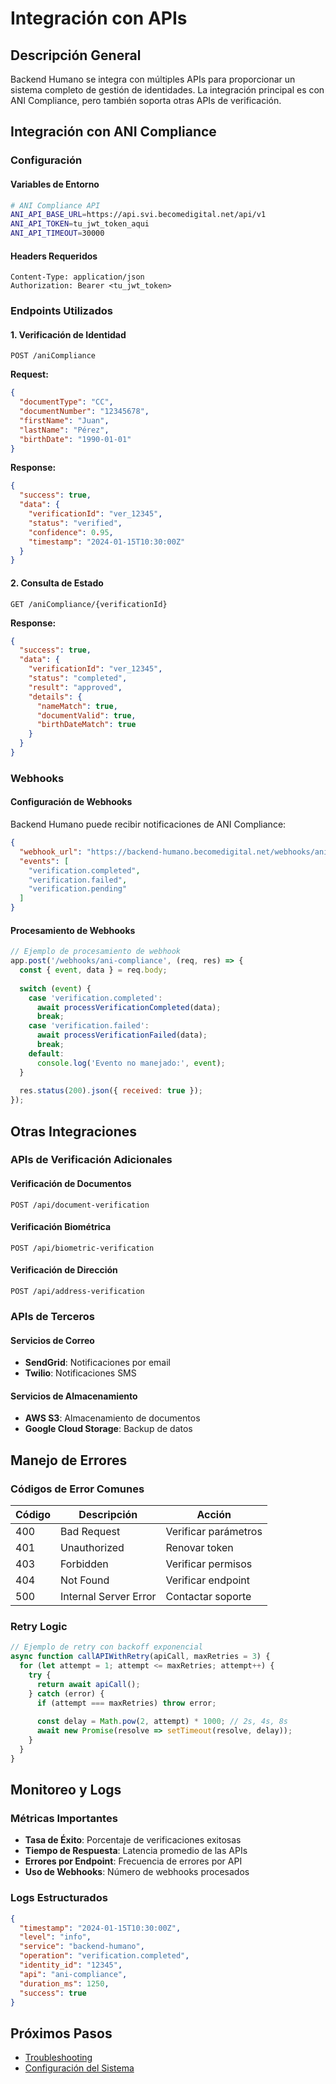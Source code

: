 # Integración con APIs

## Descripción General

Backend Humano se integra con múltiples APIs para proporcionar un sistema completo de gestión de identidades. La integración principal es con ANI Compliance, pero también soporta otras APIs de verificación.

## Integración con ANI Compliance

### Configuración

#### Variables de Entorno
```bash
# ANI Compliance API
ANI_API_BASE_URL=https://api.svi.becomedigital.net/api/v1
ANI_API_TOKEN=tu_jwt_token_aqui
ANI_API_TIMEOUT=30000
```

#### Headers Requeridos
```http
Content-Type: application/json
Authorization: Bearer <tu_jwt_token>
```

### Endpoints Utilizados

#### 1. Verificación de Identidad
```http
POST /aniCompliance
```

**Request:**
```json
{
  "documentType": "CC",
  "documentNumber": "12345678",
  "firstName": "Juan",
  "lastName": "Pérez",
  "birthDate": "1990-01-01"
}
```

**Response:**
```json
{
  "success": true,
  "data": {
    "verificationId": "ver_12345",
    "status": "verified",
    "confidence": 0.95,
    "timestamp": "2024-01-15T10:30:00Z"
  }
}
```

#### 2. Consulta de Estado
```http
GET /aniCompliance/{verificationId}
```

**Response:**
```json
{
  "success": true,
  "data": {
    "verificationId": "ver_12345",
    "status": "completed",
    "result": "approved",
    "details": {
      "nameMatch": true,
      "documentValid": true,
      "birthDateMatch": true
    }
  }
}
```

### Webhooks

#### Configuración de Webhooks

Backend Humano puede recibir notificaciones de ANI Compliance:

```json
{
  "webhook_url": "https://backend-humano.becomedigital.net/webhooks/ani-compliance",
  "events": [
    "verification.completed",
    "verification.failed",
    "verification.pending"
  ]
}
```

#### Procesamiento de Webhooks

```javascript
// Ejemplo de procesamiento de webhook
app.post('/webhooks/ani-compliance', (req, res) => {
  const { event, data } = req.body;
  
  switch (event) {
    case 'verification.completed':
      await processVerificationCompleted(data);
      break;
    case 'verification.failed':
      await processVerificationFailed(data);
      break;
    default:
      console.log('Evento no manejado:', event);
  }
  
  res.status(200).json({ received: true });
});
```

## Otras Integraciones

### APIs de Verificación Adicionales

#### Verificación de Documentos
```http
POST /api/document-verification
```

#### Verificación Biométrica
```http
POST /api/biometric-verification
```

#### Verificación de Dirección
```http
POST /api/address-verification
```

### APIs de Terceros

#### Servicios de Correo
- **SendGrid**: Notificaciones por email
- **Twilio**: Notificaciones SMS

#### Servicios de Almacenamiento
- **AWS S3**: Almacenamiento de documentos
- **Google Cloud Storage**: Backup de datos

## Manejo de Errores

### Códigos de Error Comunes

| Código | Descripción | Acción |
|--------|-------------|---------|
| 400 | Bad Request | Verificar parámetros |
| 401 | Unauthorized | Renovar token |
| 403 | Forbidden | Verificar permisos |
| 404 | Not Found | Verificar endpoint |
| 500 | Internal Server Error | Contactar soporte |

### Retry Logic

```javascript
// Ejemplo de retry con backoff exponencial
async function callAPIWithRetry(apiCall, maxRetries = 3) {
  for (let attempt = 1; attempt <= maxRetries; attempt++) {
    try {
      return await apiCall();
    } catch (error) {
      if (attempt === maxRetries) throw error;
      
      const delay = Math.pow(2, attempt) * 1000; // 2s, 4s, 8s
      await new Promise(resolve => setTimeout(resolve, delay));
    }
  }
}
```

## Monitoreo y Logs

### Métricas Importantes

- **Tasa de Éxito**: Porcentaje de verificaciones exitosas
- **Tiempo de Respuesta**: Latencia promedio de las APIs
- **Errores por Endpoint**: Frecuencia de errores por API
- **Uso de Webhooks**: Número de webhooks procesados

### Logs Estructurados

```json
{
  "timestamp": "2024-01-15T10:30:00Z",
  "level": "info",
  "service": "backend-humano",
  "operation": "verification.completed",
  "identity_id": "12345",
  "api": "ani-compliance",
  "duration_ms": 1250,
  "success": true
}
```

## Próximos Pasos

- [Troubleshooting](troubleshooting.md)
- [Configuración del Sistema](setup.md)
